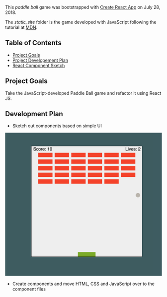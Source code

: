 This _paddle ball_ game was bootstrapped with [Create React App](https://github.com/facebookincubator/create-react-app)
 on July 28, 2018.
 
The _static_site_ folder is the game developed with JavaScript following the tutorial at [MDN]("https://developer.mozilla.org/en-US/docs/Games/Tutorials/2D_Breakout_game_pure_JavaScript").

## Table of Contents

- [Project Goals](#project-goals)
- [Project Developement Plan](#dev-plan)
- [React Component Sketch](#component-sketch)


## Project Goals
Take the JavaScript-developed Paddle Ball game and refactor it using React JS.

## Development Plan
- Sketch out components based on simple UI

![simple-ui](./static_site/img/simple_ui.png)

- Create components and move HTML, CSS and JavaScript over to the component files

